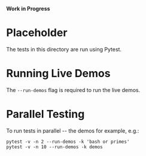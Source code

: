 **Work in Progress**

# Placeholder

The tests in this directory are run using Pytest.

# Running Live Demos

The `--run-demos` flag is required to run the live demos.

# Parallel Testing

To run tests in parallel -- the demos for example, e.g.:

```shell
pytest -v -n 2 --run-demos -k 'bash or primes'
pytest -v -n 10 --run-demos -k demos
```
